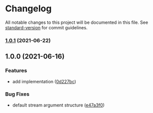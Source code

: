 # Changelog

All notable changes to this project will be documented in this file. See [standard-version](https://github.com/conventional-changelog/standard-version) for commit guidelines.

### [1.0.1](https://github.com/privateOmega/stream-archiver/compare/v1.0.0...v1.0.1) (2021-06-22)

## 1.0.0 (2021-06-16)


### Features

* add implementation ([0d227bc](https://github.com/privateOmega/stream-archiver/commit/0d227bc12aef4bfdda7f0294e1b84b996c18f126))


### Bug Fixes

* default stream argument structure ([e47a3f0](https://github.com/privateOmega/stream-archiver/commit/e47a3f072baf100cede6336a3df8858cdf4a598a))
